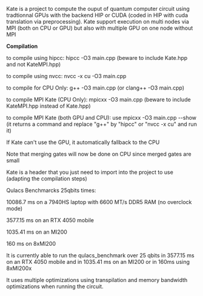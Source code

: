 Kate is a project to compute the ouput of quantum computer circuit using tradtionnal GPUs with the backend HIP or CUDA (coded in HIP with cuda translation via preprocessing).
Kate support execution on multi nodes via MPI (both on CPU or GPU) but also with multiple GPU on one node without MPI

**Compilation**

to compile using hipcc: hipcc -O3 main.cpp (beware to include Kate.hpp and not KateMPI.hpp)

to compile using nvcc: nvcc -x cu -O3 main.cpp

to compile for CPU Only: g++ -O3 main.cpp (or clang++ -O3 main.cpp)

to compile MPI Kate (CPU Only): mpicxx -O3 main.cpp (beware to include KateMPI.hpp instead of Kate.hpp)

to compile MPI Kate (both GPU and CPU): use mpicxx -O3 main.cpp --show (it returns a command and replace "g++" by "hipcc" or "nvcc -x cu" and run it)


If Kate can't use the GPU, it automatically fallback to the CPU

Note that merging gates will now be done on CPU since merged gates are small

Kate is a header that you just need to import into the project to use (adapting the compilation steps)

Qulacs Benchmarcks 25qbits times:

10086.7 ms on a 7940HS laptop with 6600 MT/s DDR5 RAM (no overclock mode)

3577.15 ms on an RTX 4050 mobile

1035.41 ms on an MI200

160 ms on 8xMI200


It is currently able to run the qulacs_benchmark over 25 qbits in 3577.15 ms on an RTX 4050 mobile and in 1035.41 ms on an MI200 or in 160ms using 8xMI200x

It uses multiple optimizations using transpilation and memory bandwidth optimizations when running the circuit.
